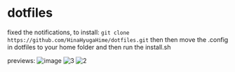 # dotfiles
fixed the notifications, to install:
```git clone https://github.com/HinaHyugaHime/dotfiles.git```
then
then move the .config in dotfiles to your home folder and then run the install.sh

previews:
![image](https://github.com/HinaHyugaHime/dotfiles/assets/102651522/235a827f-34d3-46ab-a945-497013f7b0f6)
![3](https://github.com/HinaHyugaHime/dotfiles/assets/102651522/50de3ce0-cb96-47b0-95c8-dd6dbfa6b09b)
![2](https://github.com/HinaHyugaHime/dotfiles/assets/102651522/caa83328-14fd-4eb9-80ba-92cb4ee13244)
